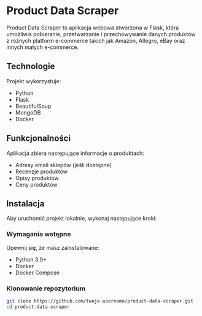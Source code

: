 # Product Data Scraper

Product Data Scraper to aplikacja webowa stworzona w Flask, która umożliwia pobieranie, przetwarzanie i przechowywanie danych produktów z różnych platform e-commerce takich jak Amazon, Allegro, eBay oraz innych małych e-commerce.

## Technologie

Projekt wykorzystuje:
- Python
- Flask
- BeautifulSoup
- MongoDB
- Docker

## Funkcjonalności

Aplikacja zbiera następujące informacje o produktach:
- Adresy email sklepów (jeśli dostępne)
- Recenzje produktów
- Opisy produktów
- Ceny produktów

## Instalacja

Aby uruchomić projekt lokalnie, wykonaj następujące kroki:

### Wymagania wstępne

Upewnij się, że masz zainstalowane:
- Python 3.9+
- Docker
- Docker Compose

### Klonowanie repozytorium

```bash
git clone https://github.com/twoje-username/product-data-scraper.git
cd product-data-scraper
